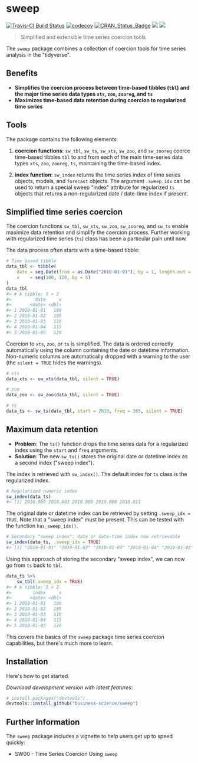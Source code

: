 
<!-- README.md is generated from README.Rmd. Please edit that file -->
sweep
=====

[![Travis-CI Build Status](https://travis-ci.org/business-science/sweep.svg?branch=master)](https://travis-ci.org/business-science/sweep.svg?branch=master) [![codecov](https://codecov.io/gh/business-science/sweep/branch/master/graph/badge.svg)](https://codecov.io/gh/business-science/sweep) [![CRAN\_Status\_Badge](http://www.r-pkg.org/badges/version/sweep)](https://cran.r-project.org/package=sweep) ![](http://cranlogs.r-pkg.org/badges/sweep?color=brightgreen) ![](http://cranlogs.r-pkg.org/badges/grand-total/sweep?color=brightgreen)

> Simplified and extensible time series coercion tools

The `sweep` package combines a collection of coercion tools for time series analysis in the "tidyverse".

Benefits
--------

-   **Simplifies the coercion process between time-based tibbles (`tbl`) and the major time series data types `xts`, `zoo`, `zooreg`, and `ts`**
-   **Maximizes time-based data retention during coercion to regularized time series**

Tools
-----

The package contains the following elements:

1.  **coercion functions**: `sw_tbl`, `sw_ts`, `sw_xts`, `sw_zoo`, and `sw_zooreg` coerce time-based tibbles `tbl` to and from each of the main time-series data types `xts`, `zoo`, `zooreg`, `ts`, maintaining the time-based index.

2.  **index function**: `sw_index` returns the time series index of time series objects, models, and `forecast` objects. The argument `.sweep_idx` can be used to return a special sweep "index" attribute for regularized `ts` objects that returns a non-regularized date / date-time index if present.

Simplified time series coercion
-------------------------------

The coercion functions `sw_tbl`, `sw_xts`, `sw_zoo`, `sw_zooreg`, and `sw_ts` enable maximize data retention and simplify the coercion process. Further working with regularized time series (`ts`) class has been a particular pain until now.

The data process often starts with a time-based tibble:

``` r
# Time based tibble
data_tbl <- tibble(
    date = seq.Date(from = as.Date("2010-01-01"), by = 1, length.out = 5),
    x    = seq(100, 120, by = 5)
)
data_tbl
#> # A tibble: 5 × 2
#>         date     x
#>       <date> <dbl>
#> 1 2010-01-01   100
#> 2 2010-01-02   105
#> 3 2010-01-03   110
#> 4 2010-01-04   115
#> 5 2010-01-05   120
```

Coercion to `xts`, `zoo`, or `ts` is simplified. The data is ordered correctly automatically using the column containing the date or datetime information. Non-numeric columns are automatically dropped with a warning to the user (the `silent = TRUE` hides the warnings).

``` r
# xts
data_xts <- sw_xts(data_tbl, silent = TRUE)
```

``` r
# zoo
data_zoo <- sw_zoo(data_tbl, silent = TRUE)
```

``` r
# ts
data_ts <- sw_ts(data_tbl, start = 2010, freq = 365, silent = TRUE)
```

Maximum data retention
----------------------

-   **Problem**: The `ts()` function drops the time series data for a regularized index using the `start` and `freq` arguments.
-   **Solution**: The new `sw_ts()` stores the original date or datetime index as a second index ("sweep index").

The index is retrieved with `sw_index()`. The default index for `ts` class is the regularized index.

``` r
# Regularized numeric index
sw_index(data_ts) 
#> [1] 2010.000 2010.003 2010.005 2010.008 2010.011
```

The original date or datetime index can be retrieved by setting `.sweep_idx = TRUE`. Note that a "sweep index" must be present. This can be tested with the function `has_sweep_idx()`.

``` r
# Secondary "sweep index": date or date-time index now retrievable
sw_index(data_ts, .sweep_idx = TRUE)
#> [1] "2010-01-01" "2010-01-02" "2010-01-03" "2010-01-04" "2010-01-05"
```

Using this approach of storing the secondary "sweep index", we can now go from `ts` back to `tbl`.

``` r
data_ts %>%
    sw_tbl(.sweep_idx = TRUE)
#> # A tibble: 5 × 2
#>        index     x
#>       <date> <dbl>
#> 1 2010-01-01   100
#> 2 2010-01-02   105
#> 3 2010-01-03   110
#> 4 2010-01-04   115
#> 5 2010-01-05   120
```

This covers the basics of the `sweep` package time series coercion capabilities, but there's much more to learn.

Installation
------------

Here's how to get started.

*Download development version with latest features*:

``` r
# install.packages("devtools")
devtools::install_github("business-science/sweep")
```

<!-- _Or, download CRAN approved version_: -->
<!-- ```{r, eval = FALSE} -->
<!-- install.packages("sweep") -->
<!-- ``` -->
Further Information
-------------------

The `sweep` package includes a vignette to help users get up to speed quickly:

-   SW00 - Time Series Coercion Using `sweep`

<!-- See the [`tidyquant` vignettes](https://cran.r-project.org/package=tidyquant) for further details on the package. -->
